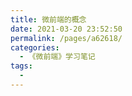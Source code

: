 ```yaml
---
title: 微前端的概念
date: 2021-03-20 23:52:50
permalink: /pages/a62618/
categories:
  - 《微前端》学习笔记
tags:
  - 
---
```

